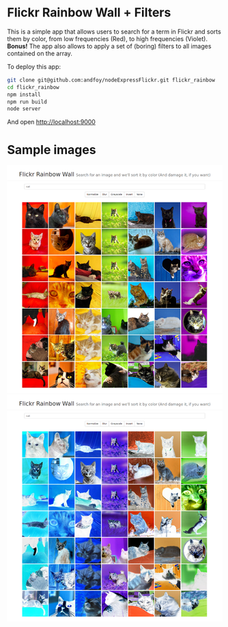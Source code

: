 # Flickr Rainbow Wall + Filters

This is a simple app that allows users to search for a term in Flickr and sorts them by color, from low frequencies (Red), to high frequencies (Violet). **Bonus!** The app also allows to apply a set of (boring) filters to all images contained on the array.

To deploy this app:

```bash
git clone git@github.com:andfoy/nodeExpressFlickr.git flickr_rainbow
cd flickr_rainbow
npm install
npm run build
node server
```
And open [http://localhost:9000](http://localhost:9000)

# Sample images
![alt tag](/public/img1.png)
![alt tag](/public/img2.png)
